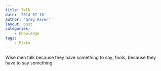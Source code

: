 ```yaml
---
title: Talk
date: '2014-07-16'
author: 'Greg Raven'
layout: post
categories:
    - knowledge
tags:
    - Plato
---
```


Wise men talk because they have something to say; fools, because they have to say something.